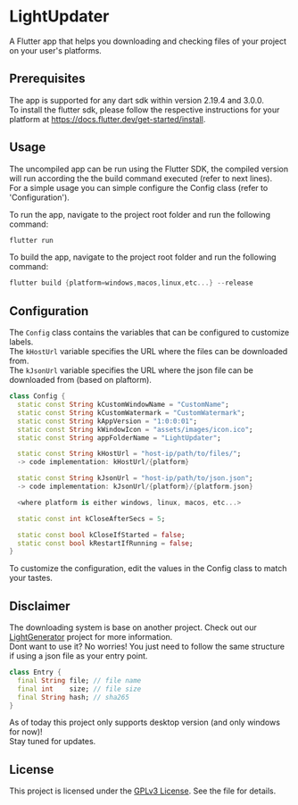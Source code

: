 # LightUpdater

A Flutter app that helps you downloading and checking files of your project on your user's platforms.

## Prerequisites

The app is supported for any dart sdk within version 2.19.4 and 3.0.0.<br>
To install the flutter sdk, please follow the respective instructions for your platform at https://docs.flutter.dev/get-started/install.

## Usage

The uncompiled app can be run using the Flutter SDK, the compiled version will run according the the build command executed (refer to next lines).<br>
For a simple usage you can simple configure the Config class (refer to 'Configuration').<br>

To run the app, navigate to the project root folder and run the following command:
```dart
flutter run
```

To build the app, navigate to the project root folder and run the following command:
```dart
flutter build {platform=windows,macos,linux,etc...} --release
```

## Configuration

The `Config` class contains the variables that can be configured to customize labels. <br>
The `kHostUrl` variable specifies the URL where the files can be downloaded from.<br>
The `kJsonUrl` variable specifies the URL where the json file can be downloaded from (based on plaftorm).

```dart
class Config {
  static const String kCustomWindowName = "CustomName";
  static const String kCustomWatermark = "CustomWatermark";
  static const String kAppVersion = "1:0:0:01";
  static const String kWindowIcon = "assets/images/icon.ico";
  static const String appFolderName = "LightUpdater";

  static const String kHostUrl = "host-ip/path/to/files/";
  -> code implementation: kHostUrl/{platform}

  static const String kJsonUrl = "host-ip/path/to/json.json";
  -> code implementation: kJsonUrl/{platform}/{platform.json}

  <where platform is either windows, linux, macos, etc...>

  static const int kCloseAfterSecs = 5;

  static const bool kCloseIfStarted = false;
  static const bool kRestartIfRunning = false;
}
```

To customize the configuration, edit the values in the Config class to match your tastes.

## Disclaimer
The downloading system is base on another project. Check out our [LightGenerator](https://github.com/NoIdeaIndustry/LightGenerator) project for more information.<br>
Dont want to use it? No worries! You just need to follow the same structure if using a json file as your entry point.
```dart
class Entry {
  final String file; // file name
  final int    size; // file size
  final String hash; // sha265
}
```

As of today this project only supports desktop version (and only windows for now)!<br>
Stay tuned for updates.

## License
This project is licensed under the [GPLv3 License](https://github.com/NoIdeaIndustry/FileUpdater/blob/main/LICENSE). See the file for details.